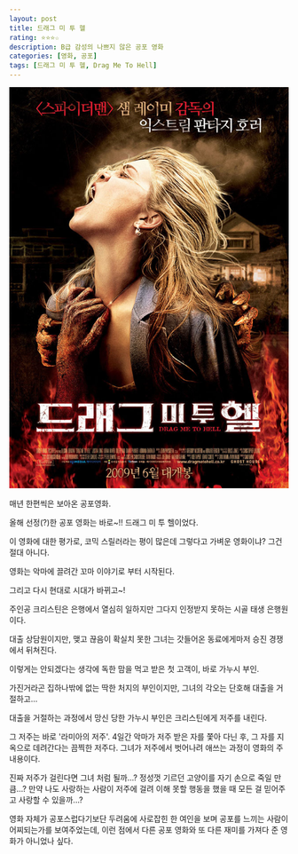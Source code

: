 ```yaml
---
layout: post
title: 드래그 미 투 헬
rating: ⭐️⭐️⭐️☆
description: B급 감성의 나쁘지 않은 공포 영화
categories: [영화, 공포]
tags: [드래그 미 투 헬, Drag Me To Hell]
---
```


![드래그 미 투 헬](../../images/2009/drag_me_to_hell.jpg)

매년 한편씩은 보아온 공포영화.

올해 선정(?)한 공포 영화는 바로~!! 드래그 미 투 헬이었다.

이 영화에 대한 평가로, 코믹 스릴러라는 평이 많은데 그렇다고 가벼운 영화이냐? 그건 절대 아니다.

영화는 악마에 끌려간 꼬마 이야기로 부터 시작된다.

그리고 다시 현대로 시대가 바뀌고~!

주인공 크리스틴은 은행에서 열심히 일하지만 그다지 인정받지 못하는 시골 
태생 은행원이다.

대출 상담원이지만, 맺고 끊음이 확실치 못한 그녀는 갓들어온 동료에게마저 승진 경쟁에서 뒤쳐진다.

 
이렇게는 안되겠다는 생각에 독한 맘을 먹고 받은 첫 고객이, 바로 가누시 부인.

가진거라곤 집하나밖에 없는 딱한 처지의 부인이지만, 그녀의 각오는 단호해 대출을 거절하고...

대출을 거절하는 과정에서 망신 당한 가누시 부인은 크리스틴에게 저주를 내린다.

 
그 저주는 바로 '라미아의 저주'.
4일간 악마가 저주 받은 자를 쫓아 다닌 후, 그 자를 지옥으로 데려간다는 끔찍한 저주다.
그녀가 저주에서 벗어나려 애쓰는 과정이 영화의 주 내용이다.

진짜 저주가 걸린다면 그녀 처럼 될까...? 정성껏 기르던 고양이를 자기 손으로 죽일 만큼...?
만약 나도 사랑하는 사람이 저주에 걸려 이해 못할 행동을 했을 때 모든 걸 믿어주고 사랑할 수 있을까...?

영화 자체가 공포스럽다기보단 두려움에 사로잡힌 한 여인을 보며 공포를 느끼는 사람이 어찌되는가를 보여주었는데, 이런 점에서 다른 공포 영화와 또 다른 재미를 가져다 준 영화가 아니었나 싶다.